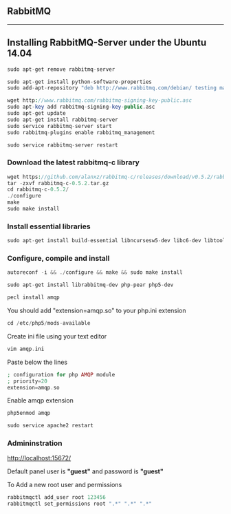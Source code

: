 
## RabbitMQ

-----

## Installing RabbitMQ-Server under the Ubuntu 14.04

```php
sudo apt-get remove rabbitmq-server
```

```php
sudo apt-get install python-software-properties
sudo add-apt-repository "deb http://www.rabbitmq.com/debian/ testing main"
```

```php
wget http://www.rabbitmq.com/rabbitmq-signing-key-public.asc
sudo apt-key add rabbitmq-signing-key-public.asc
sudo apt-get update
sudo apt-get install rabbitmq-server
sudo service rabbitmq-server start
sudo rabbitmq-plugins enable rabbitmq_management
```

```php
sudo service rabbitmq-server restart
```

### Download the latest rabbitmq-c library

```php
wget https://github.com/alanxz/rabbitmq-c/releases/download/v0.5.2/rabbitmq-c-0.5.2.tar.gz
tar -zxvf rabbitmq-c-0.5.2.tar.gz
cd rabbitmq-c-0.5.2/
./configure
make
sudo make install
```

### Install essential libraries

```php
sudo apt-get install build-essential libncursesw5-dev libc6-dev libtool
```

### Configure, compile and install

```php
autoreconf -i && ./configure && make && sudo make install
```

```php
sudo apt-get install librabbitmq-dev php-pear php5-dev
```

```php
pecl install amqp
```

You should add "extension=amqp.so" to your php.ini extension

```php
cd /etc/php5/mods-available
```

Create ini file using your text editor

```php
vim amqp.ini
```

Paste below the lines

```php
; configuration for php AMQP module
; priority=20
extension=amqp.so
```

Enable amqp extension

```php
php5enmod amqp
```

```php
sudo service apache2 restart
```

### Admininstration

<a href="http://localhost:15672/">http://localhost:15672/</a> 

Default panel user is <b>"guest"</b> and password is <b>"guest"</b>

To Add a new root user and permissions

```php
rabbitmqctl add_user root 123456
rabbitmqctl set_permissions root ".*" ".*" ".*"
```